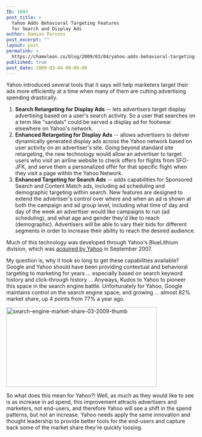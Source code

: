 ```yaml
---
ID: 1093
post_title: >
  Yahoo Adds Behavioral Targeting Features
  for Search and Display Ads
author: Damion Parsons
post_excerpt: ""
layout: post
permalink: >
  https://chameleon.co/blog/2009/03/04/yahoo-adds-behavioral-targeting-features-for-search-and-display-ads/
published: true
post_date: 2009-03-04 00:00:00
---
```

Yahoo introduced several tools that it says will help marketers target their ads more efficiently at a time when many of them are cutting advertising spending drastically.
<ol>
 	<li><strong>Search Retargeting for Display Ads</strong> -- lets advertisers target display advertising based on a user's search activity. So a user that searches on a term like "sandals" could be served a display ad for footwear elsewhere on Yahoo's network.</li>
 	<li><strong>Enhanced Retargeting for Display Ads</strong> -- allows advertisers to deliver dynamically generated display ads across the Yahoo network based on user activity on an advertiser's site. Going beyond standard site retargeting, the new technology would allow an advertiser to target users who visit an airline website to check offers for flights from SFO-JFK, and serve them a personalized offer for that specific flight when they visit a page within the Yahoo Network.</li>
 	<li><strong>Enhanced Targeting for Search Ads</strong> -- adds capabilities for Sponsored Search and Content Match ads, including ad scheduling and demographic targeting within search. New features are designed to extend the advertiser's control over where and when an ad is shown at both the campaign and ad group level, including what time of day and day of the week an advertiser would like campaigns to run (ad scheduling), and what age and gender they'd like to reach (demographic). Advertisers will be able to vary their bids for different segments in order to increase their ability to reach the desired audience.</li>
</ol>
<!--more-->

Much of this technology was developed through Yahoo's BlueLithium division, which was <a title="BlueLithium acquired by Yahoo" href="https://www.clickz.com/3626936" target="_blank" rel="noopener noreferrer">acquired by Yahoo</a> in September 2007.

My question is, why it took so long to get these capabilities available? Google and Yahoo should have been providing contextual and behavioral targeting to marketing for years ... especially based on search keyword history and click-through history ... Anyways, Kudos to Yahoo to pioneer this space in the search engine battle. Unfortunately for Yahoo, Google maintains control on the search engine space, and growing ... almost 82% market share, up 4 points from 77% a year ago.

<a title="Search Engine Market Share - 03/2009" href="https://takemetoyourleader.com/wp-content/uploads/2009/03/search-engine-market-share-03-2009.jpg" target="_blank" rel="noopener noreferrer"><img class="alignnone size-full wp-image-916" title="search-engine-market-share-03-2009-thumb" src="https://takemetoyourleader.com/wp-content/uploads/2009/03/search-engine-market-share-03-2009-thumb.jpg" alt="search-engine-market-share-03-2009-thumb" width="400" height="212" /></a>

So what does this mean for Yahoo?! Well, as much as they would like to see is as increase in ad spend, this improvement attracts advertisers and marketers, not end-users, and therefore Yahoo will see a shift in the spend patterns, but not an increase. Yahoo needs apply the same innovation and thought leadership to provide better tools for the end-users and capture back some of the market share they're quickly loosing.